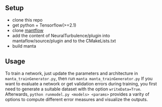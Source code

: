 ## Setup
* clone this repo
* get python + Tensorflow(>=2.1)
* clone [mantflow](https://github.com/tum-pbs/mantaflow)
* add the content of NeuralTurbulence/plugin into mantaflow/source/plugin and to the CMakeLists.txt
* build manta

## Usage
To train a network, just update the parameters and architecture in `manta_trainGenerator.py`, then run
`manta manta_trainGenerator.py`
If you want to evaluate a network or get validation errors during training, you first need to generate a suitable dataset with the option `writeData=True`. Afterwards, 
`python runmodel.py <models> <params>` 
provides a varity of options to compute different error measures and visualize the outputs.
